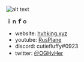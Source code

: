 ![alt text][logo]

[logo]: https://i.imgur.com/PyTJaO9.png "rusplane"

**ｉｎｆｏ**
+ website: [hvhking.xyz](https://hvhking.xyz)
+ youtube: [RusPlane](https://www.youtube.com/c/RusPlane)
+ discord: cutiefluffy#0923
+ twitter: [＠OGHvHer](https://twitter.com/OGHvHer)
